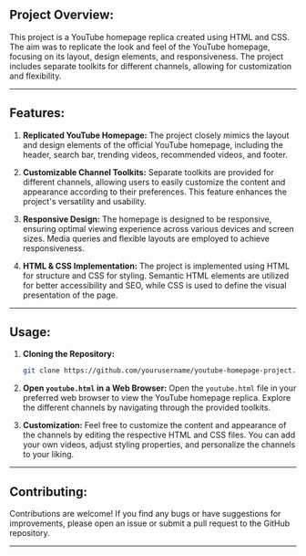 

## Project Overview:

This project is a YouTube homepage replica created using HTML and CSS. The aim was to replicate the look and feel of the YouTube homepage, focusing on its layout, design elements, and responsiveness. The project includes separate toolkits for different channels, allowing for customization and flexibility.

---

## Features:

1. **Replicated YouTube Homepage:** The project closely mimics the layout and design elements of the official YouTube homepage, including the header, search bar, trending videos, recommended videos, and footer.

2. **Customizable Channel Toolkits:** Separate toolkits are provided for different channels, allowing users to easily customize the content and appearance according to their preferences. This feature enhances the project's versatility and usability.

3. **Responsive Design:** The homepage is designed to be responsive, ensuring optimal viewing experience across various devices and screen sizes. Media queries and flexible layouts are employed to achieve responsiveness.

4. **HTML & CSS Implementation:** The project is implemented using HTML for structure and CSS for styling. Semantic HTML elements are utilized for better accessibility and SEO, while CSS is used to define the visual presentation of the page.

---

## Usage:

1. **Cloning the Repository:**
   ```bash
   git clone https://github.com/yourusername/youtube-homepage-project.git
   ```

2. **Open `youtube.html` in a Web Browser:** 
   Open the `youtube.html` file in your preferred web browser to view the YouTube homepage replica. Explore the different channels by navigating through the provided toolkits.

3. **Customization:**
   Feel free to customize the content and appearance of the channels by editing the respective HTML and CSS files. You can add your own videos, adjust styling properties, and personalize the channels to your liking.

---

## Contributing:

Contributions are welcome! If you find any bugs or have suggestions for improvements, please open an issue or submit a pull request to the GitHub repository.

---
